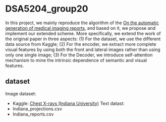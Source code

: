 # DSA5204_group20
In this project, we mainly reproduce the algorithm of the [On the automatic generation of medical imaging reports](https://arxiv.org/abs/1711.08195), and based on it, we propose and implement our extended scheme. More specifically, we extend the work of the original paper in three aspects: (1) For the dataset, we use the different data source from Kaggle; (2) For the encoder, we extract more complete visual features by using both the front and lateral images rather than using only one single image; (3) For the Decoder, we introduce self-attention mechanism to mine the intrinsic dependence of semantic and visual features.

## dataset
Image dataset:
- Kaggle: [Chest X-rays (Indiana University)](https://www.kaggle.com/datasets/raddar/chest-xrays-indiana-university)
Text datast:
- Indiana_projections.csv
- Indiana_reports.csv
